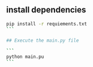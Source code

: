 ## install dependencies 

````bash
pip install -r requiements.txt
```

## Execute the main.py file

```
python main.pu
```
